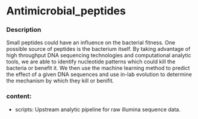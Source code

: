# Antimicrobial_peptides

### Description
Small peptides could have an influence on the bacterial fitness. One possible source of peptides is the bacterium itself. By taking advantage of high throughput DNA sequencing technologies and computational analytic tools, we are able to identify nucleotide patterns which could kill the bacteria or benefit it. We then use the machine learning method to predict the effect of a given DNA sequences and use in-lab evolution to determine the mechanism by which they kill or benifit. 

### content:


- scripts: Upstream analytic pipeline for raw illumina sequence data.    
